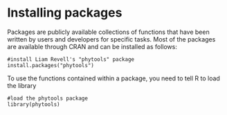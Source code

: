 
# Installing packages

Packages are publicly available collections of functions that have been written by users and developers for specific tasks. Most of the packages are available through CRAN and can be installed as follows:

```{r}
#install Liam Revell's "phytools" package
install.packages("phytools")
```

To use the functions contained within a package, you need to tell R to load the library

```
#load the phytools package
library(phytools)
```
